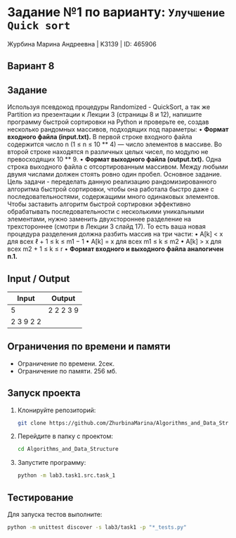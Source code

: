# Задание №1 по варианту: `Улучшение Quick sort`
Журбина Марина Андреевна | K3139 | ID: 465906

## Вариант 8

## Задание 
Используя псевдокод процедуры Randomized - QuickSort, а так же Partition из презентации к Лекции 3 (страницы 8 и 12), напишите программу быстрой сортировки на Python и проверьте ее, создав несколько рандомных массивов, подходящих под параметры:
• **Формат входного файла (input.txt).** В первой строке входного файла содержится число n (1 ≤ n ≤ 10 ** 4) — число элементов в массиве. Во второй строке находятся n различных целых чисел, по модулю не превосходящих 10 ** 9.
• **Формат выходного файла (output.txt).** Одна строка выходного файла с отсортированным массивом. Между любыми двумя числами должен стоять ровно один пробел.
Основное задание. Цель задачи - переделать данную реализацию рандомизированного алгоритма быстрой сортировки, чтобы она работала быстро даже с последовательностями, содержащими много одинаковых элементов. Чтобы заставить алгоритм быстрой сортировки эффективно обрабатывать последовательности с несколькими уникальными элементами, нужно заменить двухстороннее разделение на трехстороннее (смотри в Лекции 3 слайд 17). То есть ваша новая процедура разделения должна разбить массив на три части:
• A[k] < x для всех ℓ + 1 ≤ k ≤ m1 − 1
• A[k] = x для всех m1 ≤ k ≤ m2
• A[k] > x для всех m2 + 1 ≤ k ≤ r
• **Формат входного и выходного файла аналогичен п.1.**

## Input / Output 

| Input    | Output |
|----------|----------|
| 5    | 2 2 2 3 9   |
| 2 3 9 2 2    |    |

## Ограничения по времени и памяти

- Ограничение по времени. 2сек.
- Ограничение по памяти. 256 мб.


## Запуск проекта
1. Клонируйте репозиторий:
   ```bash
   git clone https://github.com/ZhurbinaMarina/Algorithms_and_Data_Structure.git
   ```
2. Перейдите в папку с проектом:
   ```bash
   cd Algorithms_and_Data_Structure
   ```
3. Запустите программу:
   ```bash
   python -m lab3.task1.src.task_1
   ```

## Тестирование
Для запуска тестов выполните:
```bash
python -m unittest discover -s lab3/task1 -p "*_tests.py"
```